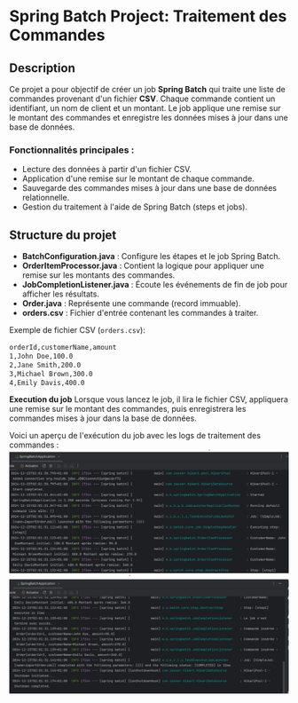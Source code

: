# Spring Batch Project: Traitement des Commandes

## Description

Ce projet a pour objectif de créer un job **Spring Batch** qui traite une liste de commandes provenant d'un fichier **CSV**. Chaque commande contient un identifiant, un nom de client et un montant. Le job applique une remise sur le montant des commandes et enregistre les données mises à jour dans une base de données.

### Fonctionnalités principales :
- Lecture des données à partir d'un fichier CSV.
- Application d'une remise sur le montant de chaque commande.
- Sauvegarde des commandes mises à jour dans une base de données relationnelle.
- Gestion du traitement à l'aide de Spring Batch (steps et jobs).


## Structure du projet

- **BatchConfiguration.java** : Configure les étapes et le job Spring Batch.
- **OrderItemProcessor.java** : Contient la logique pour appliquer une remise sur les montants des commandes.
- **JobCompletionListener.java** : Écoute les événements de fin de job pour afficher les résultats.
- **Order.java** : Représente une commande (record immuable).
- **orders.csv** : Fichier d'entrée contenant les commandes à traiter.

Exemple de fichier CSV (`orders.csv`):

```csv
orderId,customerName,amount
1,John Doe,100.0
2,Jane Smith,200.0
3,Michael Brown,300.0
4,Emily Davis,400.0
```

**Execution du job**
Lorsque vous lancez le job, il lira le fichier CSV, appliquera une remise sur le montant des commandes, puis enregistrera les commandes mises à jour dans la base de données.

Voici un aperçu de l'exécution du job avec les logs de traitement des commandes :
![Résultat de l'exécution](pictures/result1.png)
![Résultat de l'exécution](pictures/result2.png)





